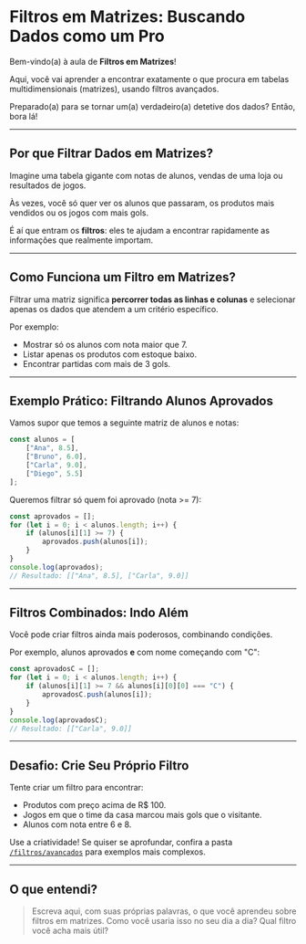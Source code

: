 # Filtros em Matrizes: Buscando Dados como um Pro

Bem-vindo(a) à aula de **Filtros em Matrizes**!

Aqui, você vai aprender a encontrar exatamente o que procura em tabelas multidimensionais (matrizes), usando filtros avançados.

Preparado(a) para se tornar um(a) verdadeiro(a) detetive dos dados? Então, bora lá!

---

## Por que Filtrar Dados em Matrizes?

Imagine uma tabela gigante com notas de alunos, vendas de uma loja ou resultados de jogos.

Às vezes, você só quer ver os alunos que passaram, os produtos mais vendidos ou os jogos com mais gols.

É aí que entram os **filtros**: eles te ajudam a encontrar rapidamente as informações que realmente importam.

---

## Como Funciona um Filtro em Matrizes?

Filtrar uma matriz significa **percorrer todas as linhas e colunas** e selecionar apenas os dados que atendem a um critério específico.

Por exemplo:

- Mostrar só os alunos com nota maior que 7.
- Listar apenas os produtos com estoque baixo.
- Encontrar partidas com mais de 3 gols.

---

## Exemplo Prático: Filtrando Alunos Aprovados

Vamos supor que temos a seguinte matriz de alunos e notas:

```javascript
const alunos = [
    ["Ana", 8.5],
    ["Bruno", 6.0],
    ["Carla", 9.0],
    ["Diego", 5.5]
];
```

Queremos filtrar só quem foi aprovado (nota >= 7):

```javascript
const aprovados = [];
for (let i = 0; i < alunos.length; i++) {
    if (alunos[i][1] >= 7) {
        aprovados.push(alunos[i]);
    }
}
console.log(aprovados);
// Resultado: [["Ana", 8.5], ["Carla", 9.0]]
```

---

## Filtros Combinados: Indo Além

Você pode criar filtros ainda mais poderosos, combinando condições.

Por exemplo, alunos aprovados **e** com nome começando com "C":

```javascript
const aprovadosC = [];
for (let i = 0; i < alunos.length; i++) {
    if (alunos[i][1] >= 7 && alunos[i][0][0] === "C") {
        aprovadosC.push(alunos[i]);
    }
}
console.log(aprovadosC);
// Resultado: [["Carla", 9.0]]
```

---

## Desafio: Crie Seu Próprio Filtro

Tente criar um filtro para encontrar:

- Produtos com preço acima de R$ 100.
- Jogos em que o time da casa marcou mais gols que o visitante.
- Alunos com nota entre 6 e 8.

Use a criatividade! Se quiser se aprofundar, confira a pasta [`/filtros/avancados`](./avancados/README.md) para exemplos mais complexos.

---

## O que entendi?

> Escreva aqui, com suas próprias palavras, o que você aprendeu sobre filtros em matrizes. Como você usaria isso no seu dia a dia? Qual filtro você acha mais útil?

